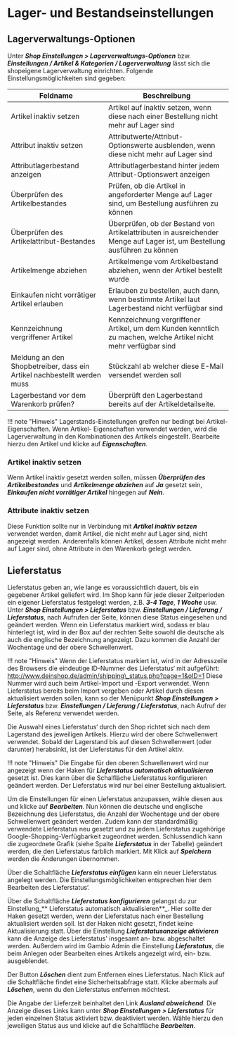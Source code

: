 # Lager- und Bestandseinstellungen

## Lagerverwaltungs-Optionen 

Unter _**Shop Einstellungen \> Lagerverwaltungs-Optionen**_ bzw. _**Einstellungen / Artikel & Kategorien / Lagerverwaltung**_ lässt sich die shopeigene Lagerverwaltung einrichten. Folgende Einstellungsmöglichkeiten sind gegeben:

|Feldname|Beschreibung|
|--------|------------|
|Artikel inaktiv setzen|Artikel auf inaktiv setzen, wenn diese nach einer Bestellung nicht mehr auf Lager sind|
|Attribut inaktiv setzen|Attributwerte/Attribut-Optionswerte ausblenden, wenn diese nicht mehr auf Lager sind|
|Attributlagerbestand anzeigen|Attributlagerbestand hinter jedem Attribut-Optionswert anzeigen|
|Überprüfen des Artikelbestandes|Prüfen, ob die Artikel in angeforderter Menge auf Lager sind, um Bestellung ausführen zu können|
|Überprüfen des Artikelattribut-Bestandes|Überprüfen, ob der Bestand von Artikelattributen in ausreichender Menge auf Lager ist, um Bestellung ausführen zu können|
|Artikelmenge abziehen|Artikelmenge vom Artikelbestand abziehen, wenn der Artikel bestellt wurde|
|Einkaufen nicht vorrätiger Artikel erlauben|Erlauben zu bestellen, auch dann, wenn bestimmte Artikel laut Lagerbestand nicht verfügbar sind|
|Kennzeichnung vergriffener Artikel|Kennzeichnung vergriffener Artikel, um dem Kunden kenntlich zu machen, welche Artikel nicht mehr verfügbar sind|
|Meldung an den Shopbetreiber, dass ein Artikel nachbestellt werden muss|Stückzahl ab welcher diese E-Mail versendet werden soll|
|Lagerbestand vor dem Warenkorb prüfen?|Überprüft den Lagerbestand bereits auf der Artikeldetailseite.|

!!! note "Hinweis" 
	 Lagerstands-Einstellungen greifen nur bedingt bei Artikel-Eigenschaften. Wenn Artikel- Eigenschaften verwendet werden, wird die Lagerverwaltung in den Kombinationen des Artikels eingestellt. Bearbeite hierzu den Artikel und klicke auf _**Eigenschaften**_.

### Artikel inaktiv setzen

Wenn Artikel inaktiv gesetzt werden sollen, müssen _**Überprüfen des Artikelbestandes**_ und _**Artikelmenge abziehen**_ auf _**Ja**_ gesetzt sein, _**Einkaufen nicht vorrätiger Artikel**_ hingegen auf _**Nein**_.

### Attribute inaktiv setzen

Diese Funktion sollte nur in Verbindung mit _**Artikel inaktiv setzen**_ verwendet werden, damit Artikel, die nicht mehr auf Lager sind, nicht angezeigt werden. Anderenfalls können Artikel, dessen Attribute nicht mehr auf Lager sind, ohne Attribute in den Warenkorb gelegt werden.

## Lieferstatus

Lieferstatus geben an, wie lange es voraussichtlich dauert, bis ein gegebener Artikel geliefert wird. Im Shop kann für jede dieser Zeitperioden ein eigener Lieferstatus festgelegt werden, z.B. _**3-4 Tage**_, _**1 Woche**_ usw. Unter _**Shop Einstellungen \> Lieferstatus**_ bzw. _**Einstellungen / Lieferung / Lieferstatus**_, nach Aufrufen der Seite, können diese Status eingesehen und geändert werden. Wenn ein Lieferstatus markiert wird, sodass er blau hinterlegt ist, wird in der Box auf der rechten Seite sowohl die deutsche als auch die englische Bezeichnung angezeigt. Dazu kommen die Anzahl der Wochentage und der obere Schwellenwert.

!!! note "Hinweis" 
	 Wenn der Lieferstatus markiert ist, wird in der Adresszeile des Browsers die eindeutige ID-Nummer des Lieferstatus‘ mit aufgeführt: http://www.deinshop.de/admin/shipping\_status.php?page=1&oID=1 Diese Nummer wird auch beim Artikel-Import und -Export verwendet. Wenn Lieferstatus bereits beim Import vergeben oder Artikel durch diesen aktualisiert werden sollen, kann so der Menüpunkt _**Shop Einstellungen \> Lieferstatus**_ bzw. _**Einstellungen / Lieferung / Lieferstatus**_, nach Aufruf der Seite, als Referenz verwendet werden.

Die Auswahl eines Lieferstatus‘ durch den Shop richtet sich nach dem Lagerstand des jeweiligen Artikels. Hierzu wird der obere Schwellenwert verwendet. Sobald der Lagerstand bis auf diesen Schwellenwert \(oder darunter\) herabsinkt, ist der Lieferstatus für den Artikel aktiv.

!!! note "Hinweis" 
	 Die Eingabe für den oberen Schwellenwert wird nur angezeigt wenn der Haken für _**Lieferstatus automatisch aktualisieren**_ gesetzt ist. Dies kann über die Schalfläche Lieferstatus konfigurieren geändert werden. Der Lieferstatus wird nur bei einer Bestellung aktualisiert.

Um die Einstellungen für einen Lieferstatus anzupassen, wähle diesen aus und klicke auf _**Bearbeiten**_. Nun können die deutsche und englische Bezeichnung des Lieferstatus, die Anzahl der Wochentage und der obere Schwellenwert geändert werden. Zudem kann der standardmäßig verwendete Lieferstatus neu gesetzt und zu jedem Lieferstatus zugehörige Google-Shopping-Verfügbarkeit zugeordnet werden. Schlussendlich kann die zugeordnete Grafik \(siehe Spalte _**Lieferstatus**_ in der Tabelle\) geändert werden, die den Lieferstatus farblich markiert. Mit Klick auf _**Speichern**_ werden die Änderungen übernommen.

Über die Schaltfläche _**Lieferstatus einfügen**_ kann ein neuer Lieferstatus angelegt werden. Die Einstellungsmöglichkeiten entsprechen hier dem Bearbeiten des Lieferstatus‘.

Über die Schaltfläche _**Lieferstatus konfigurieren**_ gelangst du zur Einstellung_** Lieferstatus automatisch aktualisieren**_. Hier sollte der Haken gesetzt werden, wenn der Lieferstatus nach einer Bestellung aktualisiert werden soll. Ist der Haken nicht gesetzt, findet keine Aktualisierung statt. Über die Einstellung _**Lieferstatusanzeige aktivieren**_ kann die Anzeige des Lieferstatus' insgesamt an- bzw. abgeschaltet werden. Außerdem wird im Gambio Admin die Einstellung _**Lieferstatus**_, die beim Anlegen oder Bearbeiten eines Artikels angezeigt wird, ein- bzw. ausgeblendet.

Der Button _**Löschen**_ dient zum Entfernen eines Lieferstatus. Nach Klick auf die Schaltfläche findet eine Sicherheitsabfrage statt. Klicke abermals auf _**Löschen**_, wenn du den Lieferstatus entfernen möchtest.

Die Angabe der Lieferzeit beinhaltet den Link _**Ausland abweichend**_. Die Anzeige dieses Links kann unter _**Shop Einstellungen \> Lieferstatus**_ für jeden einzelnen Status aktiviert bzw. deaktiviert werden. Wähle hierzu den jeweiligen Status aus und klicke auf die Schaltfläche _**Bearbeiten**_.